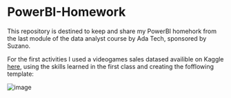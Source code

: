 # PowerBI-Homework
This repository is destined to keep and share my PowerBI homehork from the last module of the data analyst course by Ada Tech, sponsored by Suzano.

For the first activities I used a videogames sales datased availible on Kaggle [here](https://www.kaggle.com/datasets/sidtwr/videogames-sales-dataset?select=Video_Games_Sales_as_at_22_Dec_2016.csv), using the skills learned in the first class and creating the fofflowing template:

![image](https://user-images.githubusercontent.com/103444456/214137176-9671cbc3-c99d-4d38-94c3-8e9941205a73.png)
